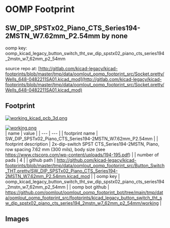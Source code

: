 # OOMP Footprint  
## SW_DIP_SPSTx02_Piano_CTS_Series194-2MSTN_W7.62mm_P2.54mm  by none  
  
oomp key: oomp_kicad_legacy_button_switch_tht_sw_dip_spstx02_piano_cts_series194_2mstn_w7_62mm_p2_54mm  
  
source repo at: [http://gitlab.com/kicad-legacy/kicad-footprints/blob/master/tmp/data/oomlout_oomp_footprint_src/Socket.pretty/Wells_648-0482211SA01.kicad_mod](http://gitlab.com/kicad-legacy/kicad-footprints/blob/master/tmp/data/oomlout_oomp_footprint_src/Socket.pretty/Wells_648-0482211SA01.kicad_mod)  
## Footprint  
  
[![working_kicad_pcb_3d.png](working_kicad_pcb_3d_600.png)](working_kicad_pcb_3d.png)  
  
[![working.png](working_600.png)](working.png)  
| name | value | 
| --- | --- | 
| footprint name | SW_DIP_SPSTx02_Piano_CTS_Series194-2MSTN_W7.62mm_P2.54mm | 
| footprint description | 2x-dip-switch SPST CTS_Series194-2MSTN, Piano, row spacing 7.62 mm (300 mils), body size  (see https://www.ctscorp.com/wp-content/uploads/194-195.pdf) | 
| number of pads | 4 | 
| github path | http://github.com/kicad-legacy/kicad-footprints/blob/master/tmp/data/oomlout_oomp_footprint_src/Button_Switch_THT.pretty/SW_DIP_SPSTx02_Piano_CTS_Series194-2MSTN_W7.62mm_P2.54mm.kicad_mod | 
| oomp key | oomp_kicad_legacy_button_switch_tht_sw_dip_spstx02_piano_cts_series194_2mstn_w7_62mm_p2_54mm | 
| oomp bot github | https://github.com/oomlout/oomlout_oomp_footprint_bot/tree/main/tmp/data/oomlout_oomp_footprint_src/footprints/kicad_legacy_button_switch_tht_sw_dip_spstx02_piano_cts_series194_2mstn_w7_62mm_p2_54mm/working | 
## Images  
